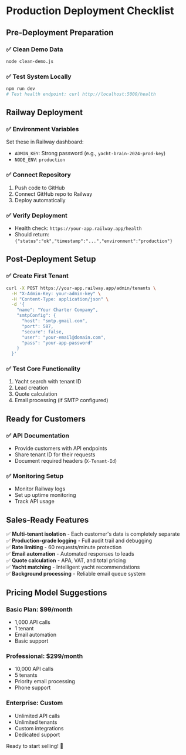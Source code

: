 # Production Deployment Checklist

## Pre-Deployment Preparation

### ✅ Clean Demo Data
```bash
node clean-demo.js
```

### ✅ Test System Locally
```bash
npm run dev
# Test health endpoint: curl http://localhost:5000/health
```

## Railway Deployment

### ✅ Environment Variables
Set these in Railway dashboard:
- `ADMIN_KEY`: Strong password (e.g., `yacht-brain-2024-prod-key`)
- `NODE_ENV`: `production`

### ✅ Connect Repository
1. Push code to GitHub
2. Connect GitHub repo to Railway
3. Deploy automatically

### ✅ Verify Deployment
- Health check: `https://your-app.railway.app/health`
- Should return: `{"status":"ok","timestamp":"...","environment":"production"}`

## Post-Deployment Setup

### ✅ Create First Tenant
```bash
curl -X POST https://your-app.railway.app/admin/tenants \
  -H "X-Admin-Key: your-admin-key" \
  -H "Content-Type: application/json" \
  -d '{
    "name": "Your Charter Company",
    "smtpConfig": {
      "host": "smtp.gmail.com",
      "port": 587,
      "secure": false,
      "user": "your-email@domain.com",
      "pass": "your-app-password"
    }
  }'
```

### ✅ Test Core Functionality
1. Yacht search with tenant ID
2. Lead creation
3. Quote calculation
4. Email processing (if SMTP configured)

## Ready for Customers

### ✅ API Documentation
- Provide customers with API endpoints
- Share tenant ID for their requests
- Document required headers (`X-Tenant-Id`)

### ✅ Monitoring Setup
- Monitor Railway logs
- Set up uptime monitoring
- Track API usage

## Sales-Ready Features

✅ **Multi-tenant isolation** - Each customer's data is completely separate  
✅ **Production-grade logging** - Full audit trail and debugging  
✅ **Rate limiting** - 60 requests/minute protection  
✅ **Email automation** - Automated responses to leads  
✅ **Quote calculation** - APA, VAT, and total pricing  
✅ **Yacht matching** - Intelligent yacht recommendations  
✅ **Background processing** - Reliable email queue system  

## Pricing Model Suggestions

### Basic Plan: $99/month
- 1,000 API calls
- 1 tenant
- Email automation
- Basic support

### Professional: $299/month  
- 10,000 API calls
- 5 tenants
- Priority email processing
- Phone support

### Enterprise: Custom
- Unlimited API calls
- Unlimited tenants
- Custom integrations
- Dedicated support

Ready to start selling! 🎯